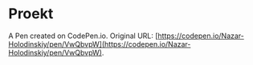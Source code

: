 # Proekt

A Pen created on CodePen.io. Original URL: [https://codepen.io/Nazar-Holodinskiy/pen/VwQbvpW](https://codepen.io/Nazar-Holodinskiy/pen/VwQbvpW).

